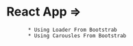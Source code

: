  # React App =>
           * Using Loader From Bootstrab
           * Using Carousles From Bootstrab    
